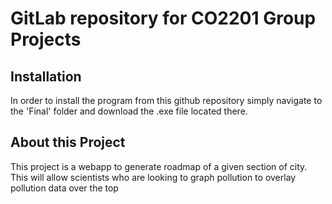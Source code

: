 # GitLab repository for CO2201 Group Projects

<h2>Installation</h2>
<p>In order to install the program from this github repository simply navigate to the 'Final' folder and download the .exe file located there.</p>
<h2>About this Project</h2>
<p>This project is a webapp to generate roadmap of a given section of city. This will allow scientists who are looking to graph pollution to overlay pollution data over the top</p>